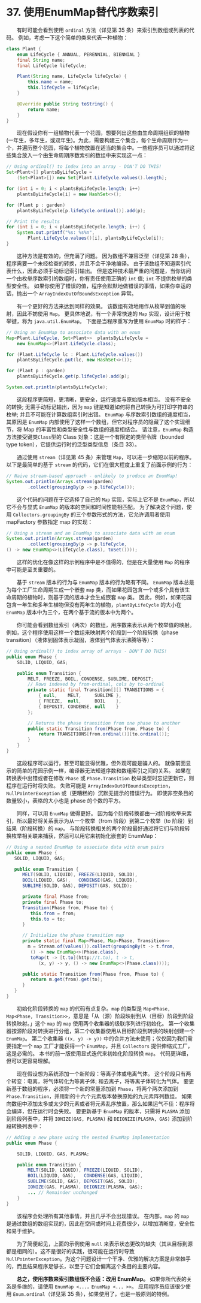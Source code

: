 # 37. 使用EnumMap替代序数索引

&emsp;&emsp;有时可能会看到使用 `ordinal` 方法（详见第 35 条）来索引到数组或列表的代码。 例如，考虑一下这个简单的类来代表一种植物：

```java
class Plant {
    enum LifeCycle { ANNUAL, PERENNIAL, BIENNIAL }
    final String name;
    final LifeCycle lifeCycle;

    Plant(String name, LifeCycle lifeCycle) {
        this.name = name;
        this.lifeCycle = lifeCycle;
    }

    @Override public String toString() {
        return name;
    }
}
```

&emsp;&emsp;现在假设你有一组植物代表一个花园，想要列出这些由生命周期组织的植物 \(一年生，多年生，或双年生\)。为此，需要构建三个集合，每个生命周期作为一个，并遍历整个花园，将每个植物放置在适当的集合中。一些程序员可以通过将这些集合放入一个由生命周期序数索引的数组中来实现这一点：

```java
// Using ordinal() to index into an array - DON'T DO THIS!
Set<Plant>[] plantsByLifeCycle =
    (Set<Plant>[]) new Set[Plant.LifeCycle.values().length];

for (int i = 0; i < plantsByLifeCycle.length; i++)
    plantsByLifeCycle[i] = new HashSet<>();

for (Plant p : garden)
    plantsByLifeCycle[p.lifeCycle.ordinal()].add(p);

// Print the results
for (int i = 0; i < plantsByLifeCycle.length; i++) {
    System.out.printf("%s: %s%n",
        Plant.LifeCycle.values()[i], plantsByLifeCycle[i]);
}
```

&emsp;&emsp;这种方法是有效的，但充满了问题。 因为数组不兼容泛型（详见第 28 条），程序需要一个未经检查的转换，并且不会干净地编译。 由于该数组不知道索引代表什么，因此必须手动标记索引输出。 但是这种技术最严重的问题是，当你访问一个由枚举序数索引的数组时，你有责任使用正确的 `int` 值; `int` 不提供枚举的类型安全性。 如果你使用了错误的值，程序会默默地做错误的事情，如果你幸运的话，抛出一个 `ArrayIndexOutOfBoundsException` 异常。

&emsp;&emsp;有一个更好的方法来达到同样的效果。 该数组有效地用作从枚举到值的映射，因此不妨使用 `Map`。 更具体地说，有一个非常快速的 `Map` 实现，设计用于枚举键，称为 `java.util.EnumMap`。 下面是当程序重写为使用 `EnumMap` 时的样子：

```java
// Using an EnumMap to associate data with an enum
Map<Plant.LifeCycle, Set<Plant>>  plantsByLifeCycle =
    new EnumMap<>(Plant.LifeCycle.class);

for (Plant.LifeCycle lc : Plant.LifeCycle.values())
    plantsByLifeCycle.put(lc, new HashSet<>());

for (Plant p : garden)
    plantsByLifeCycle.get(p.lifeCycle).add(p);

System.out.println(plantsByLifeCycle);
```

&emsp;&emsp;这段程序更简短，更清晰，更安全，运行速度与原始版本相当。 没有不安全的转换; 无需手动标记输出，因为 `map` 键是知道如何将自己转换为可打印字符串的枚举; 并且不可能在计算数组索引时出错。 `EnumMap` 与序数索引数组的速度相当，其原因是 `EnumMap` 内部使用了这样一个数组，但它对程序员的隐藏了这个实现细节，将 Map 的丰富性和类型安全性与数组的速度相结合。 请注意，`EnumMap` 构造方法接受键类`Class`型的 Class 对象：这是一个有限定的类型令牌（bounded type token），它提供运行时的泛型类型信息（条目 33）。

&emsp;&emsp;通过使用 `stream`（详见第 45 条）来管理 `Map`，可以进一步缩短以前的程序。 以下是最简单的基于 `stream` 的代码，它们在很大程度上重复了前面示例的行为：

```java
// Naive stream-based approach - unlikely to produce an EnumMap!
System.out.println(Arrays.stream(garden)
        .collect(groupingBy(p -> p.lifeCycle)));
```

&emsp;&emsp;这个代码的问题在于它选择了自己的 `Map` 实现，实际上它不是 `EnumMap`，所以它不会与显式 `EnumMap` 的版本的空间和时间性能相匹配。 为了解决这个问题，使用 `Collectors.groupingBy` 的三个参数形式的方法，它允许调用者使用 mapFactory 参数指定 map 的实现：

```java
// Using a stream and an EnumMap to associate data with an enum
System.out.println(Arrays.stream(garden)
        .collect(groupingBy(p -> p.lifeCycle,
() -> new EnumMap<>(LifeCycle.class), toSet())));
```

&emsp;&emsp;这样的优化在像这样的示例程序中是不值得的，但是在大量使用 `Map` 的程序中可能是至关重要的。

&emsp;&emsp;基于 `stream` 版本的行为与 `EmumMap` 版本的行为略有不同。 `EnumMap` 版本总是为每个工厂生命周期生成一个嵌套 `map` 类，而如果花园包含一个或多个具有该生命周期的植物时，则基于流的版本才会生成嵌套 `map` 类。 因此，例如，如果花园包含一年生和多年生植物但没有两年生的植物，`plantByLifeCycle` 的大小在 `EnumMap` 版本中为三个，在两个基于流的版本中为两个。

&emsp;&emsp;你可能会看到数组索引（两次）的数组，用序数来表示从两个枚举值的映射。例如，这个程序使用这样一个数组来映射两个阶段到一个阶段转换（phase transition）（液体到固体表示凝固，液体到气体表示沸腾等等）：

```java
// Using ordinal() to index array of arrays - DON'T DO THIS!
public enum Phase {
    SOLID, LIQUID, GAS;

    public enum Transition {
        MELT, FREEZE, BOIL, CONDENSE, SUBLIME, DEPOSIT;
        // Rows indexed by from-ordinal, cols by to-ordinal
        private static final Transition[][] TRANSITIONS = {
            { null,    MELT,     SUBLIME },
            { FREEZE,  null,     BOIL    },
            { DEPOSIT, CONDENSE, null    }
        };

        // Returns the phase transition from one phase to another
        public static Transition from(Phase from, Phase to) {
            return TRANSITIONS[from.ordinal()][to.ordinal()];
        }
    }
}
```

&emsp;&emsp;这段程序可以运行，甚至可能显得优雅，但外观可能是骗人的。 就像前面显示的简单的花园示例一样，编译器无法知道序数和数组索引之间的关系。 如果在转换表中出错或者在修改 `Phase` 或 `Phase.Transition` 枚举类型时忘记更新它，则程序在运行时将失败。 失败可能是 `ArrayIndexOutOfBoundsException`，`NullPointerException` 或（更糟糕的）沉默无提示的错误行为。 即使非空条目的数量较小，表格的大小也是 phase 的个数的平方。

&emsp;&emsp;同样，可以用 `EnumMap` 做得更好。 因为每个阶段转换都由一对阶段枚举来索引，所以最好将关系表示为从一个枚举（from 阶段）到第二个枚举（to 阶段）到结果（阶段转换）的 `map`。 与阶段转换相关的两个阶段最好通过将它们与阶段转换枚举相关联来捕获，然后可以用它来初始化嵌套的 EnumMap：

```java
// Using a nested EnumMap to associate data with enum pairs
public enum Phase {
   SOLID, LIQUID, GAS;

   public enum Transition {
      MELT(SOLID, LIQUID), FREEZE(LIQUID, SOLID),
      BOIL(LIQUID, GAS),   CONDENSE(GAS, LIQUID),
      SUBLIME(SOLID, GAS), DEPOSIT(GAS, SOLID);

      private final Phase from;
      private final Phase to;
      Transition(Phase from, Phase to) {
         this.from = from;
         this.to = to;
      }

      // Initialize the phase transition map
      private static final Map<Phase, Map<Phase, Transition>>
        m = Stream.of(values()).collect(groupingBy(t -> t.from,
         () -> new EnumMap<>(Phase.class),
         toMap(t -> [t.to](http://t.to), t -> t,
            (x, y) -> y, () -> new EnumMap<>(Phase.class))));

      public static Transition from(Phase from, Phase to) {
         return m.get(from).get(to);
      }
   }
}
```

&emsp;&emsp;初始化阶段转换的 `map` 的代码有点复杂。`map` 的类型是 `Map<Phase, Map<Phase, Transition>>`，意思是「从（源）阶段映射到从（目标）阶段到阶段转换映射。」这个 `map` 的 `map` 使用两个收集器的级联序列进行初始化。 第一个收集器按源阶段对转换进行分组，第二个收集器使用从目标阶段到转换的映射创建一个 `EnumMap`。 第二个收集器 `((x, y) -> y))` 中的合并方法未使用；仅仅因为我们需要指定一个 `map` 工厂才能获得一个 `EnumMap`，并且 `Collectors` 提供伸缩式工厂，这是必需的。 本书的前一版使用显式迭代来初始化阶段转换 `map`。 代码更详细，但可以更容易理解。

&emsp;&emsp;现在假设想为系统添加一个新阶段：等离子体或电离气体。 这个阶段只有两个转变：电离，将气体转化为等离子体; 和去离子，将等离子体转化为气体。 要更新基于数组的程序，必须将一个新的常量添加到 `Phase`，将两个两次添加到 `Phase.Transition`，并用新的十六个元素版本替换原始的九元素阵列数组。 如果向数组中添加太多或太少的元素或者将元素乱序放置，那么如果运气不佳：程序将会编译，但在运行时会失败。 要更新基于 `EnumMap` 的版本，只需将 `PLASMA` 添加到阶段列表中，并将 `IONIZE(GAS, PLASMA)` 和 `DEIONIZE(PLASMA, GAS)` 添加到阶段转换列表中：

```java
// Adding a new phase using the nested EnumMap implementation
public enum Phase {

    SOLID, LIQUID, GAS, PLASMA;

    public enum Transition {
        MELT(SOLID, LIQUID), FREEZE(LIQUID, SOLID),
        BOIL(LIQUID, GAS),   CONDENSE(GAS, LIQUID),
        SUBLIME(SOLID, GAS), DEPOSIT(GAS, SOLID),
        IONIZE(GAS, PLASMA), DEIONIZE(PLASMA, GAS);
        ... // Remainder unchanged
    }
}
```

&emsp;&emsp;该程序会处理所有其他事情，并且几乎不会出现错误。 在内部，`map` 的 `map` 是通过数组的数组实现的，因此在空间或时间上花费很少，以增加清晰度，安全性和易于维护。

&emsp;&emsp;为了简便起见，上面的示例使用 `null` 来表示状态更改的缺失（其从目标到源都是相同的）。这不是很好的实践，很可能在运行时导致 `NullPointerException`。为这个问题设计一个干净、优雅的解决方案是非常棘手的，而且结果程序足够长，以至于它们会偏离这个条目的主要内容。

&emsp;&emsp;**总之，使用序数来索引数组很不合适：改用 EnumMap。** 如果你所代表的关系是多维的，请使用 `EnumMap <...，EnumMap <... >>`。 应用程序员应该很少使用 `Enum.ordinal`（详见第 35 条），如果使用了，也是一般原则的特例。

